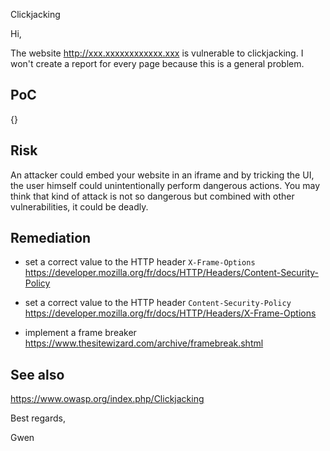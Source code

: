 Clickjacking



Hi,

The website http://xxx.xxxxxxxxxxxx.xxx is vulnerable to clickjacking. I won't create a report for every page because this is a general problem.


## PoC

{}


## Risk

An attacker could embed your website in an iframe and by tricking the UI, the user himself could unintentionally perform dangerous actions.
You may think that kind of attack is not so dangerous but combined with other vulnerabilities, it could be deadly.


## Remediation

- set a correct value to the HTTP header `X-Frame-Options`  
https://developer.mozilla.org/fr/docs/HTTP/Headers/Content-Security-Policy

- set a correct value to the HTTP header `Content-Security-Policy`  
https://developer.mozilla.org/fr/docs/HTTP/Headers/X-Frame-Options

- implement a frame breaker  
https://www.thesitewizard.com/archive/framebreak.shtml


## See also

https://www.owasp.org/index.php/Clickjacking




Best regards,

Gwen

